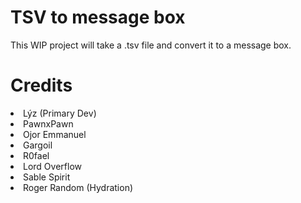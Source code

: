 # TSV to message box
 
This WIP project will take a .tsv file and convert it to a message box.

# Credits
<li>Lýz (Primary Dev)</li>
<li>PawnxPawn</li>
<li>Ojor Emmanuel</li>
<li>Gargoil</li>
<li>R0fael</li>
<li>Lord Overflow</li>
<li>Sable Spirit</li>
<li>Roger Random (Hydration)</li>
